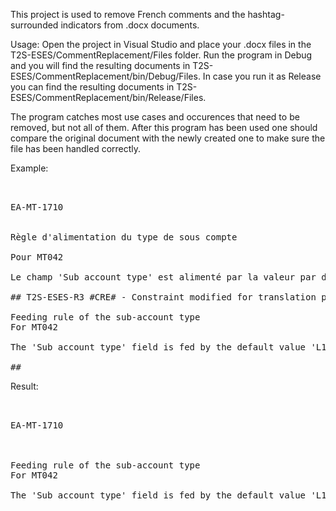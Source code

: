 ﻿This project is used to remove French comments and the hashtag-surrounded indicators from .docx documents.

Usage:
Open the project in Visual Studio and place your .docx files in the T2S-ESES/CommentReplacement/Files folder.
Run the program in Debug and you will find the resulting documents in T2S-ESES/CommentReplacement/bin/Debug/Files.
In case you run it as Release you can find the resulting documents in T2S-ESES/CommentReplacement/bin/Release/Files.

The program catches most use cases and occurences that need to be removed, but not all of them.
After this program has been used one should compare the original document with the newly created 
one to make sure the file has been handled correctly.

Example:
<pre>
<O@@vyiwO8)d4fO2 Type="Contrainte">
<A@@Z20000000D60 Attribute="Nom court">
EA-MT-1710
</A@@Z20000000D60>
<T@@f10000000b20 Attribute="Commentaire">
Règle d'alimentation du type de sous compte

Pour MT042

Le champ 'Sub account type' est alimenté par la valeur par défaut 'L1' dans le message à enrichir.

## T2S-ESES-R3 #CRE# - Constraint modified for translation purpose only#

Feeding rule of the sub-account type
For MT042

The 'Sub account type' field is fed by the default value 'L1' in the message to be enriched.

##
</pre>

Result:
<pre>
<O@@vyiwO8)d4fO2 Type="Contrainte">
<A@@Z20000000D60 Attribute="Nom court">
EA-MT-1710
</A@@Z20000000D60>
<T@@f10000000b20 Attribute="Commentaire">

Feeding rule of the sub-account type
For MT042

The 'Sub account type' field is fed by the default value 'L1' in the message to be enriched.
</pre>
